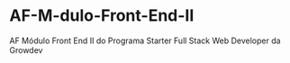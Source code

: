 # AF-M-dulo-Front-End-II
AF Módulo Front End II do Programa Starter Full Stack Web Developer da Growdev
